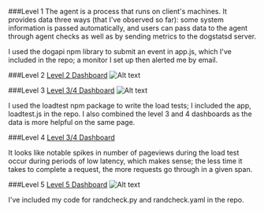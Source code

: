 ###Level 1
The agent is a process that runs on client's machines. It provides data three ways (that I've observed so far): some system information is passed automatically, and users can pass data to the agent through agent checks as well as by sending metrics to the dogstatsd server.

I used the dogapi npm library to submit an event in app.js, which I've included in the repo; a monitor I set up then alerted me by email.

###Level 2
[Level 2 Dashboard](https://p.datadoghq.com/sb/86dbdd770-e0fc217f38)
![Alt text](https://raw.githubusercontent.com/aMattBryan/hiring-engineers/support-engineer/level2.png)

###Level 3
[Level 3/4 Dashboard](https://p.datadoghq.com/sb/86dbdd770-8be5e0fc6e)
![Alt text](https://raw.githubusercontent.com/aMattBryan/hiring-engineers/support-engineer/level34.png)

I used the loadtest npm package to write the load tests; I included the app, loadtest.js in the repo. I also combined the level 3 and 4 dashboards as the data is more helpful on the same page.

###Level 4
[Level 3/4 Dashboard](https://p.datadoghq.com/sb/86dbdd770-8be5e0fc6e)

It looks like notable spikes in number of pageviews during the load test occur during periods of low latency, which makes sense; the less time it takes to complete a request, the more requests go through in a given span.

###Level 5
[Level 5 Dashboard](https://p.datadoghq.com/sb/86dbdd770-3e5d583d32)
![Alt text](https://raw.githubusercontent.com/aMattBryan/hiring-engineers/support-engineer/level5.png)

I've included my code for randcheck.py and randcheck.yaml in the repo.

